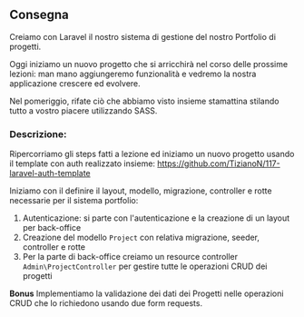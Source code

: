 ## Consegna

Creiamo con Laravel il nostro sistema di gestione del nostro Portfolio di progetti.

Oggi iniziamo un nuovo progetto che si arricchirà nel corso delle prossime lezioni: man mano aggiungeremo funzionalità e vedremo la nostra applicazione crescere ed evolvere.

Nel pomeriggio, rifate ciò che abbiamo visto insieme stamattina stilando tutto a vostro piacere utilizzando SASS.

### Descrizione:

Ripercorriamo gli steps fatti a lezione ed iniziamo un nuovo progetto usando il template con auth realizzato insieme:
https://github.com/TizianoN/117-laravel-auth-template

Iniziamo con il definire il layout, modello, migrazione, controller e rotte necessarie per il sistema portfolio:

1. Autenticazione: si parte con l'autenticazione e la creazione di un layout per back-office
2. Creazione del modello `Project` con relativa migrazione, seeder, controller e rotte
3. Per la parte di back-office creiamo un resource controller `Admin\ProjectController` per gestire tutte le operazioni CRUD dei progetti

**Bonus**
Implementiamo la validazione dei dati dei Progetti nelle operazioni CRUD che lo richiedono usando due form requests.
